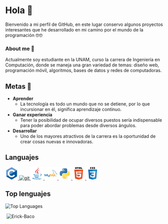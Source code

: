 # Hola 🙋

Bienvenido a mi perfil de GitHub, en este lugar conservo algunos proyectos interesantes que he desarrollado en mi camino por el mundo de la programación 🤓🤓

### About me 💬

Actualmente soy estudiante en la UNAM, curso la carrera de Ingeniería en Computación, donde se maneja una gran variedad de temas: diseño web, programación móvil, algoritmos, bases de datos y redes de computadoras.

## Metas 🌱

- __Aprender__
    - La tecnología es todo un mundo que no se detiene, por lo que incursionar en él, significa aprendizaje continuo.
- __Ganar experiencia__
    - Tener la posibilidad de ocupar diversos puestos sería indispensable para poder abordar problemas desde diversos ángulos.
- __Desarrollar__
    - Uno de los mayores atractivos de la carrera es la oportunidad de crear cosas nuevas e innovadoras.
 
## Languajes

<p align="left"> 
  <a href="https://www.cprogramming.com/" target="_blank" rel="noreferrer"> 
    <img src="https://raw.githubusercontent.com/devicons/devicon/master/icons/c/c-original.svg" alt="c" width="40" height="40"/> 
  </a>
  <a href="https://git-scm.com/" target="_blank" rel="noreferrer"> 
    <img src="https://www.vectorlogo.zone/logos/git-scm/git-scm-icon.svg" alt="git" width="40" height="40"/> 
  </a>
  <a href="https://www.java.com" target="_blank" rel="noreferrer"> 
    <img src="https://raw.githubusercontent.com/devicons/devicon/master/icons/java/java-original.svg" alt="java" width="40" height="40"/> 
  </a>
  <a href="https://www.mysql.com/" target="_blank" rel="noreferrer"> 
    <img src="https://raw.githubusercontent.com/devicons/devicon/master/icons/mysql/mysql-original-wordmark.svg" alt="mysql" width="40" height="40"/> 
  </a> 
  <a href="https://www.python.org" target="_blank" rel="noreferrer"> 
    <img src="https://raw.githubusercontent.com/devicons/devicon/master/icons/python/python-original.svg" alt="python" width="40" height="40"/> 
  </a> 
    <a href="https://www.w3.org/html/" target="_blank" rel="noreferrer"> 
    <img src="https://raw.githubusercontent.com/devicons/devicon/master/icons/html5/html5-original-wordmark.svg" alt="html5" width="40" height="40"/> 
  </a> 
  <a href="https://www.w3schools.com/css/" target="_blank" rel="noreferrer"> 
    <img src="https://raw.githubusercontent.com/devicons/devicon/master/icons/css3/css3-original-wordmark.svg" alt="css3" width="40" height="40"/> 
  </a> 
</p>

## Top lenguajes

<p align="Left"><img src="https://github-readme-stats.vercel.app/api/top-langs?username=Erick-Baco&show_icons=true&theme=tokyonight&count_private=true&locale=en&layout=compact" alt="Top Languages" />

<p>&nbsp;<img align="center" src="https://github-readme-stats.vercel.app/api?username=Erick-Baco&show_icons=true&count_private=true&include_all_commits=true&theme=tokyonight&hide_stars=false&locale=en" alt="Erick-Baco" /></p>

